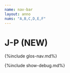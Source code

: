 ```yaml
---
name: nav-bar
layout: anno
nums: "A,B,C,D,E,F"
---
```

# J-P (NEW)

{%include glos-nav.md%}

{%include show-debug.md%}
